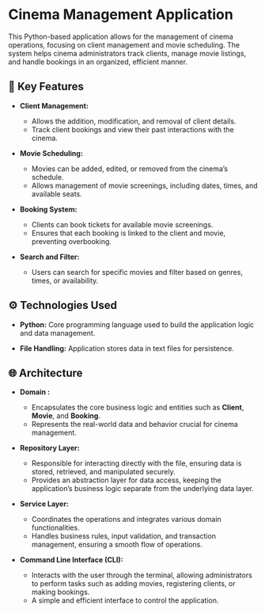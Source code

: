# Cinema Management Application

This Python-based application allows for the management of cinema operations, focusing on client management and movie scheduling. The system helps cinema administrators track clients, manage movie listings, and handle bookings in an organized, efficient manner.

## 📌 Key Features

- **Client Management:**
  - Allows the addition, modification, and removal of client details.
  - Track client bookings and view their past interactions with the cinema.

- **Movie Scheduling:**
  - Movies can be added, edited, or removed from the cinema’s schedule.
  - Allows management of movie screenings, including dates, times, and available seats.

- **Booking System:**
  - Clients can book tickets for available movie screenings.
  - Ensures that each booking is linked to the client and movie, preventing overbooking.

- **Search and Filter:**
  - Users can search for specific movies and filter based on genres, times, or availability.
  
## ⚙️ Technologies Used

- **Python:**
   Core programming language used to build the application logic and data management.
    
- **File Handling:**
   Application stores data in text files for persistence.

## 🌐 Architecture

- **Domain :**
  - Encapsulates the core business logic and entities such as **Client**, **Movie**, and **Booking**.
  - Represents the real-world data and behavior crucial for cinema management.

- **Repository Layer:**
  - Responsible for interacting directly with the file, ensuring data is stored, retrieved, and manipulated securely.
  - Provides an abstraction layer for data access, keeping the application’s business logic separate from the underlying data layer.

- **Service Layer:**
  - Coordinates the operations and integrates various domain functionalities.
  - Handles business rules, input validation, and transaction management, ensuring a smooth flow of operations.

- **Command Line Interface (CLI):**
  - Interacts with the user through the terminal, allowing administrators to perform tasks such as adding movies, registering clients, or making bookings.
  - A simple and efficient interface to control the application.
